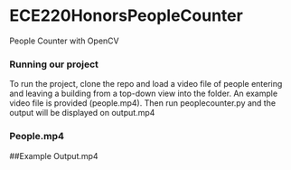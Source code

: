 # ECE220HonorsPeopleCounter
People Counter with OpenCV

### Running our project
To run the project, clone the repo and load a video file of people entering and leaving a building from a top-down view into the folder. An example video file is provided (people.mp4). Then run peoplecounter.py and the output will be displayed on output.mp4

### People.mp4


##Example Output.mp4
